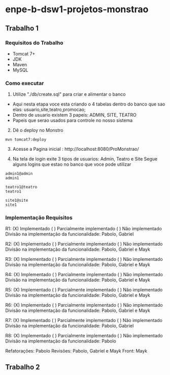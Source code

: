 # enpe-b-dsw1-projetos-monstrao

## Trabalho 1

### Requisitos do Trabalho

- Tomcat 7+
- JDK 
- Maven
- MySQL

### Como executar

1. Utilize "./db/create.sql" para criar e alimentar o banco
- Aqui nesta etapa voce esta criando o 4 tabelas dentro do banco que sao elas: usuario,site,teatro,promocao;
- Dentro de usuario existem 3 papeis: ADMIN, SITE, TEATRO
- Papeis que serao usados para controle no nosso sistema

2. Dê o deploy no Monstro

```
mvn tomcat7:deploy
```

3. Acesse a Pagina inicial : http://localhost:8080/ProMonstrao/

4. Na tela de login exite 3 tipos de usuarios: Admin, Teatro e Site
Segue alguns logins que estao no banco que voce pode utilizar

```
admin1@admin
admin1

teatro1@teatro
teatro1

site1@site
site1
```

### Implementação Requisitos

R1:
(X) Implementado ( ) Parcialmente implementado ( ) Não implementado
Divisão na implementação da funcionalidade: Pabolo, Gabriel

R2:
(X) Implementado ( ) Parcialmente implementado ( ) Não implementado
Divisão na implementação da funcionalidade: Pabolo, Gabriel e Mayk

R3:
(X) Implementado ( ) Parcialmente implementado ( ) Não implementado
Divisão na implementação da funcionalidade: Pabolo, Gabriel e Mayk

R4:
(X) Implementado ( ) Parcialmente implementado ( ) Não implementado
Divisão na implementação da funcionalidade: Pabolo, Gabriel e Mayk

R5:
(X) Implementado ( ) Parcialmente implementado ( ) Não implementado
Divisão na implementação da funcionalidade: Pabolo, Gabriel e  Mayk

R6:
(X) Implementado ( ) Parcialmente implementado ( ) Não implementado
Divisão na implementação da funcionalidade: Pabolo, Gabriel e Mayk

R7:
(X) Implementado ( ) Parcialmente implementado ( ) Não implementado
Divisão na implementação da funcionalidade: Pabolo, Gabriel

R8:
(X) Implementado ( ) Parcialmente implementado ( ) Não implementado
Divisão na implementação da funcionalidade: Pabolo

Refatorações: Pabolo
Revisões: Pabolo, Gabriel e Mayk
Front: Mayk



## Trabalho 2

